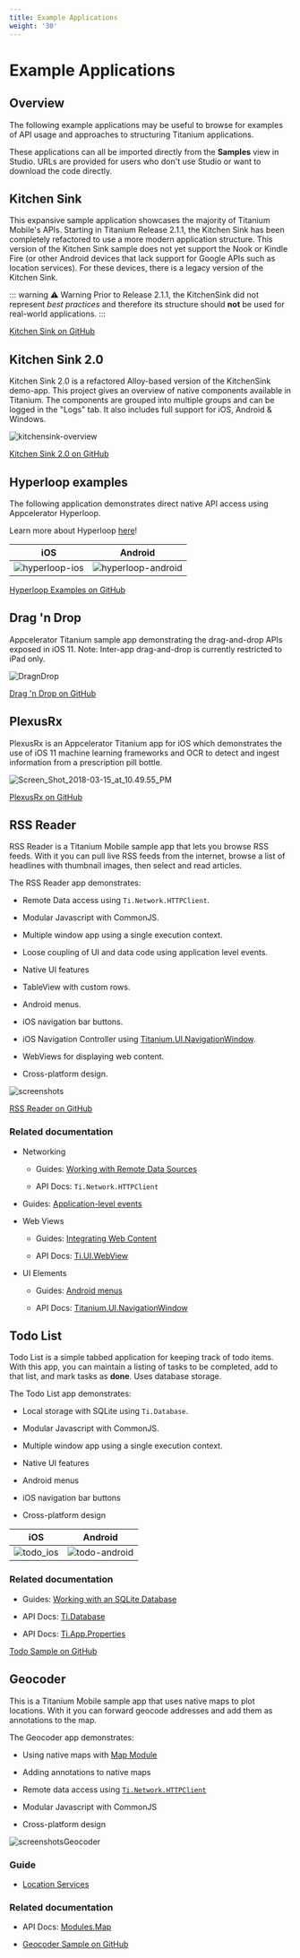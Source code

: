 ```yaml
---
title: Example Applications
weight: '30'
---
```


# Example Applications

## Overview

The following example applications may be useful to browse for examples of API usage and approaches to structuring Titanium applications.

These applications can all be imported directly from the **Samples** view in Studio. URLs are provided for users who don't use Studio or want to download the code directly.

## Kitchen Sink

This expansive sample application showcases the majority of Titanium Mobile's APIs. Starting in Titanium Release 2.1.1, the Kitchen Sink has been completely refactored to use a more modern application structure. This version of the Kitchen Sink sample does not yet support the Nook or Kindle Fire (or other Android devices that lack support for Google APIs such as location services). For these devices, there is a legacy version of the Kitchen Sink.

::: warning ⚠️ Warning
Prior to Release 2.1.1, the KitchenSink did not represent _best practices_ and therefore its structure should **not** be used for real-world applications.
:::

[Kitchen Sink on GitHub](http://github.com/appcelerator/KitchenSink)

## Kitchen Sink 2.0

Kitchen Sink 2.0 is a refactored Alloy-based version of the KitchenSink demo-app. This project gives an overview of native components available in Titanium. The components are grouped into multiple groups and can be logged in the "Logs" tab. It also includes full support for iOS, Android & Windows.

![kitchensink-overview](./kitchensink-overview.png)

[Kitchen Sink 2.0 on GitHub](https://github.com/appcelerator/kitchensink-v2)

## Hyperloop examples

The following application demonstrates direct native API access using Appcelerator Hyperloop.

Learn more about Hyperloop [here](http://www.appcelerator.com/mobile-app-development-products/hyperloop/)!

| iOS | Android |
| --- | --- |
| ![hyperloop-ios](./hyperloop-ios.png) | ![hyperloop-android](./hyperloop-android.png) |

[Hyperloop Examples on GitHub](https://github.com/appcelerator/hyperloop-examples)

## Drag 'n Drop

Appcelerator Titanium sample app demonstrating the drag-and-drop APIs exposed in iOS 11. Note: Inter-app drag-and-drop is currently restricted to iPad only.

![DragnDrop](./DragnDrop.png)

[Drag 'n Drop on GitHub](https://github.com/appcelerator-developer-relations/appc-sample-drag-and-drop)

## PlexusRx

PlexusRx is an Appcelerator Titanium app for iOS which demonstrates the use of iOS 11 machine learning frameworks and OCR to detect and ingest information from a prescription pill bottle.

 ![Screen_Shot_2018-03-15_at_10.49.55_PM](./Screen_Shot_2018-03-15_at_10.49.55_PM.png)

[PlexusRx on GitHub](https://github.com/appcelerator-developer-relations/plexus-rx)

## RSS Reader

RSS Reader is a Titanium Mobile sample app that lets you browse RSS feeds. With it you can pull live RSS feeds from the internet, browse a list of headlines with thumbnail images, then select and read articles.

The RSS Reader app demonstrates:

* Remote Data access using `Ti.Network.HTTPClient`.

* Modular Javascript with CommonJS.

* Multiple window app using a single execution context.

* Loose coupling of UI and data code using application level events.

* Native UI features

* TableView with custom rows.

* Android menus.

* iOS navigation bar buttons.

* iOS Navigation Controller using [Titanium.UI.NavigationWindow](#!/api/Titanium.UI.NavigationWindow).

* WebViews for displaying web content.

* Cross-platform design.

![screenshots](./screenshots.png)

[RSS Reader on GitHub](https://github.com/appcelerator-developer-relations/appc-sample-rss)

### Related documentation

* Networking

    * Guides: [Working with Remote Data Sources](/guide/Titanium_SDK/Titanium_SDK_How-tos/Working_with_Remote_Data_Sources/)

    * API Docs: `Ti.Network.HTTPClient`

* Guides: [Application-level events](/guide/Titanium_SDK/Titanium_SDK_How-tos/User_Interface_Fundamentals/Event_Handling/#application-level-events)

* Web Views

    * Guides: [Integrating Web Content](/guide/Titanium_SDK/Titanium_SDK_How-tos/Integrating_Web_Content/)

    * API Docs: [Ti.UI.WebView](#!/api/Titanium.UI.WebView)

* UI Elements

    * Guides: [Android menus](/guide/Titanium_SDK/Titanium_SDK_How-tos/User_Interface_Deep_Dives/Android_UI_Components_and_Conventions/#android-menus)

    * API Docs: [Titanium.UI.NavigationWindow](#!/api/Titanium.UI.NavigationWindow)

## Todo List

Todo List is a simple tabbed application for keeping track of todo items. With this app, you can maintain a listing of tasks to be completed, add to that list, and mark tasks as **done**. Uses database storage.

The Todo List app demonstrates:

* Local storage with SQLite using `Ti.Database`.

* Modular Javascript with CommonJS.

* Multiple window app using a single execution context.

* Native UI features

* Android menus

* iOS navigation bar buttons

* Cross-platform design

| iOS | Android |
| --- | --- |
| ![todo_ios](./todo_ios.png) | ![todo-android](./todo-android.png) |

### Related documentation

* Guides: [Working with an SQLite Database](/guide/Titanium_SDK/Titanium_SDK_How-tos/Working_with_Local_Data_Sources/Working_with_a_SQLite_Database/)

* API Docs: [Ti.Database](#!/api/Titanium.Database)

* API Docs: [Ti.App.Properties](#!/api/Titanium.App.Properties)

[Todo Sample on GitHub](https://github.com/appcelerator-developer-relations/Sample.Todo)

## Geocoder

This is a Titanium Mobile sample app that uses native maps to plot locations. With it you can forward geocode addresses and add them as annotations to the map.

The Geocoder app demonstrates:

* Using native maps with [Map Module](#!/api/Modules.Map)

* Adding annotations to native maps

* Remote data access using [`Ti.Network.HTTPClient`](#!/api/Titanium.Network.HTTPClient)

* Modular Javascript with CommonJS

* Cross-platform design

![screenshotsGeocoder](./screenshotsGeocoder.png)

### Guide

* [Location Services](/guide/Titanium_SDK/Titanium_SDK_How-tos/Location_Services/)

### Related documentation

* API Docs: [Modules.Map](#!/api/Modules.Map)

* [Geocoder Sample on GitHub](https://github.com/appcelerator-developer-relations/appc-sample-geocoder)
